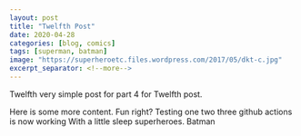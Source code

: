 ```yaml
---
layout: post
title: "Twelfth Post"
date: 2020-04-28
categories: [blog, comics]
tags: [superman, batman]
image: "https://superheroetc.files.wordpress.com/2017/05/dkt-c.jpg"
excerpt_separator: <!--more-->
---
```


Twelfth very simple post for part 4 for Twelfth post.

<!--more-->

Here is some more content. Fun right?
Testing one two three github actions is now working
With a little sleep superheroes. Batman
